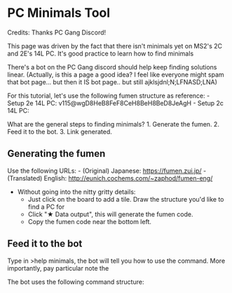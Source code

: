 # PC Minimals Tool
Credits: Thanks PC Gang Discord!

This page was driven by the fact that there isn't minimals yet on MS2's 2C and 2E's 14L PC. It's good practice to learn how to find minimals

There's a bot on the PC Gang discord should help keep finding solutions linear.
(Actually, is this a page a good idea? I feel like everyone might spam that bot page... but then it IS bot page.. but still ajklsjdnl;N;LFNASD;LNA)

For this tutorial, let's use the following fumen structure as reference: 
    - Setup 2e 14L PC: v115@wgD8HeB8FeF8CeH8BeH8BeD8JeAgH
    - Setup 2c 14L PC: 

What are the general steps to finding minimals?
    1. Generate the fumen.
    2. Feed it to the bot.
    3. Link generated.

## Generating the fumen
Use the following URLs:
    - (Original) Japanese: https://fumen.zui.jp/
    - (Translated) English: http://eunich.cochems.com/~zaphod/fumen-eng/
- Without going into the nitty gritty details:
    - Just click on the board to add a tile. Draw the structure you'd like to find a PC for
    - Click "★ Data output", this will generate the fumen code.
    - Copy the fumen code near the bottom left.

## Feed it to the bot
Type in >help minimals, the bot will tell you how to use the command. More importantly, pay particular note the 


The bot uses the following command structure:


